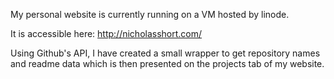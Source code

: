 My personal website is currently running on a VM hosted by linode. 

It is accessible here: http://nicholasshort.com/

Using Github's API, I have created a small wrapper to get repository names and readme data which is then presented on the projects tab of my website.

